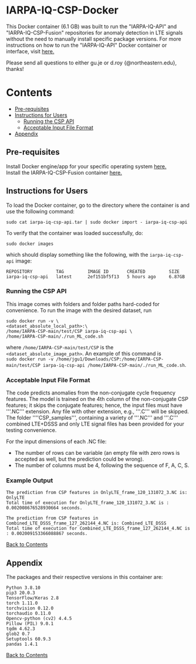 # IARPA-IQ-CSP-Docker

This Docker container (6.1 GB) was built to run the "IARPA-IQ-API" and "IARPA-IQ-CSP-Fusion" repositories for anomaly detection in LTE signals without the need to manually install specific package versions. For more instructions on how to run the "IARPA-IQ-API" Docker container or interface, visit [here.](https://github.com/genesys-neu/IARPA-IQ-Docker)

Please send all questions to either gu.je or d.roy {@northeastern.edu}, thanks!

# Contents
* [Pre-requisites](#pre-requisites)
* [Instructions for Users](#instructions-for-users)
  * [Running the CSP API](#running-the-csp-api)
  * [Acceptable Input File Format](#acceptable-input-file-format)
* [Appendix](#appendix)

## Pre-requisites
Install Docker engine/app for your specific operating system [here.](https://docs.docker.com/engine/install/)  
Install the IARPA-IQ-CSP-Fusion container [here.](https://drive.google.com/file/d/1aB3Prg46CvBYRVnVaSVpbc0bgE1hVda9/view?usp=sharing)

## Instructions for Users

To load the Docker container, go to the directory where the container is and use the following command:
~~~
sudo cat iarpa-iq-csp-api.tar | sudo docker import - iarpa-iq-csp-api
~~~
To verify that the container was loaded successfully, do:
~~~
sudo docker images
~~~
which should display something like the following, with the ```iarpa-iq-csp-api``` image:
~~~
REPOSITORY         TAG         IMAGE ID       CREATED         SIZE
iarpa-iq-csp-api   latest      2ef151bf5f13   5 hours ago     6.87GB
~~~

### Running the CSP API  
This image comes with folders and folder paths hard-coded for convenience. To run the image with the desired dataset, run
~~~
sudo docker run -v \
<dataset_absolute_local_path>:\
/home/IARPA-CSP-main/test/CSP iarpa-iq-csp-api \
/home/IARPA-CSP-main/./run_ML_code.sh
~~~
where ```/home/IARPA-CSP-main/test/CSP``` is the ```<dataset_absolute_image_path>```. An example of this command is  
```sudo docker run -v /home/jgu1/Downloads/CSP:/home/IARPA-CSP-main/test/CSP iarpa-iq-csp-api /home/IARPA-CSP-main/./run_ML_code.sh```.

### Acceptable Input File Format
The code predicts anomalies from the non-conjugate cycle frequency features. The model is trained on the 4th column of the non-conjugate CSP features; it skips the conjugate features; hence, the input files must have '''.NC''' extension. Any file with other extension, e.g., '''.C''' will be skipped. The folder ''''CSP_samples''', containing a variety of '''.NC''' and '''.C''' combined LTE+DSSS and only LTE signal files has been provided for your testing convenience.

For the input dimensions of each .NC file:
* The number of rows can be variable (an empty file with zero rows is accepted as well, but the prediction could be wrong).
* The number of columns must be 4, following the sequence of F, A, C, S.

### Example Output
~~~
The prediction from CSP features in OnlyLTE_frame_120_131072_3.NC is: OnlyLTE
Total time of execution for OnlyLTE_frame_120_131072_3.NC is : 0.002008676528930664 seconds.

The prediction from CSP features in Combined_LTE_DSSS_frame_127_262144_4.NC is: Combined_LTE_DSSS
Total time of execution for Combined_LTE_DSSS_frame_127_262144_4.NC is : 0.002009153366088867 seconds.
~~~

[Back to Contents](#contents)

## Appendix
The packages and their respective versions in this container are:
~~~
Python 3.8.10
pip3 20.0.3
TensorFlow/Keras 2.8
torch 1.11.0
torchvision 0.12.0
torchaudio 0.11.0
Opencv-python (cv2) 4.4.5
Pillow (PIL) 9.0.1
tqdm 4.62.3
glob2 0.7
Setuptools 60.9.3
pandas 1.4.1
~~~
 
[Back to Contents](#contents)
